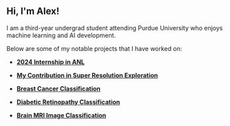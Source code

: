 ## Hi, I'm Alex! 

I am a third-year undergrad student attending Purdue University who enjoys machine learning and AI development. 

Below are some of my notable projects that I have worked on:

- [**2024 Internship in ANL**](https://github.com/kneshio/summer2024/tree/main/alex)

- [**My Contribution in Super Resolution Exploration**](https://sagecontinuum.org/science/recent/super-resolution)

- [**Breast Cancer Classification**](https://github.com/kneshio/Breast-Cancer)

- [**Diabetic Retinopathy Classification**](https://github.com/kneshio/Diabetic-Retinopathy)

- [**Brain MRI Image Classification**](https://github.com/kneshio/Brain-MRI) 


<!--
**kneshio/kneshio** is a ✨ _special_ ✨ repository because its `README.md` (this file) appears on your GitHub profile.

Here are some ideas to get you started:



- 🔭 I’m currently working on ...
- 🌱 I’m currently learning ...
- 👯 I’m looking to collaborate on ...
- 🤔 I’m looking for help with ...
- 💬 Ask me about ...
- 📫 How to reach me: ...
- 😄 Pronouns: ...
- ⚡ Fun fact: ...
-->
